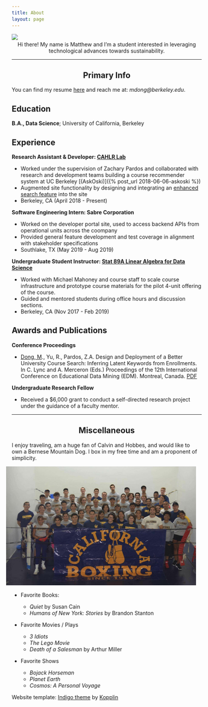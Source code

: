 ```yaml
---
title: About
layout: page
---
```


<!-- ![Profile Image]({{ site.url }}/{{ site.picture }}) -->

<img src="/assets/images/headshot.jpg" style='height="10" width="10"'>
   
<center>  Hi there!  My name is Matthew and I’m a student interested in leveraging technological advances   towards sustainability.  </center>

---

<center> <h2> Primary Info </h2> </center>

You can find my resume <a href='https://drive.google.com/file/d/1W_wS_XiCO7pd7t50DQrjujP90izDTwrD/view?usp=sharing'>here</a> and reach me at: _mdong@berkeley.edu_. 

Education
---------

**B.A., Data Science**; University of California, Berkeley

Experience 
----------

**Research Assistant & Developer: [CAHLR Lab](https://github.com/CAHLR)**

- Worked under the supervision of Zachary Pardos and collaborated with research and development teams building a course recommender system at UC Berkeley [(AskOski)]({% post_url 2018-06-06-askoski %})
- Augmented site functionality by designing and integrating an [enhanced search feature](https://askoski.berkeley.edu/search) into the site
- Berkeley, CA (April 2018 - Present)

**Software Engineering Intern: Sabre Corporation**

- Worked on the developer portal site, used to access backend APIs from operational units across the coompany
- Provided general feature development and test coverage in alignment with stakeholder specifications
- Southlake, TX (May 2019 - Aug 2019)

**Undergraduate Student Instructor: [Stat 89A Linear Algebra for Data Science]({{site.url}}/assets/files/stat89a_syllabus.pdf)**

- Worked with Michael Mahoney and course staff to scale course infrastructure and prototype course materials for the pilot 4-unit offering of the course. 
- Guided and mentored students during office hours and discussion sections.
- Berkeley, CA (Nov 2017 - Feb 2019)
	
<!-- * [Projects]({{site.url}}/projects)	 -->
<!-- * DataKind -->
<!-- Global Policy Lab -->

Awards and Publications
----------

**Conference Proceedings**

- <u>Dong, M</u>., Yu, R., Pardos, Z.A. Design and Deployment of a Better University Course Search: Inferring Latent Keywords from Enrollments. In C. Lync and A. Merceron (Eds.) Proceedings of the 12th International Conference on Educational Data Mining (EDM). Montreal, Canada. [PDF]({{site.url}}/assets/files/EDM-paper.pdf)

**Undergraduate Research Fellow**

- Received a $6,000 grant to conduct a self-directed research project under the guidance of a faculty mentor. 

--- 

<center> <h2> Miscellaneous </h2> </center>

I enjoy traveling, am a huge fan of Calvin and Hobbes, and would like to own a Bernese Mountain Dog.  I box in my free time and am a proponent of simplicity.  

<img src="/assets/images/cal-boxing.jpg" class='bigger-image' style='position: relative;
  	right: 15px;'>

- Favorite Books: 
	- _Quiet_ by Susan Cain  
	- _Humans of New York: Stories_ by Brandon Stanton

- Favorite Movies / Plays
	- _3 Idiots_ 
	- _The Lego Movie_ 
	- _Death of a Salesman_ by Arthur Miller

- Favorite Shows
	- _Bojack Horseman_  
	- _Planet Earth_	
	- _Cosmos: A Personal Voyage_ 

<p class="extra">
	Website template: 
    <a class="link" href="https://github.com/sergiokopplin/indigo">Indigo theme</a> by <a class="link" href="https://github.com/sergiokopplin/indigo">Kopplin</a>
</p>

<!-- ### Inspirational Figures
1. Susan Cain 
1. Cal Newport 
1. David Goggins 
1. David Attenborough  -->

<!-- <center> <h3> Favorite Readings </h3> </center>

| Books 										|  Other
|--------										|------- 
| _Quiet_ by Susan Cain   						| _Death of a Salesman_ by Arthur Miller
|  _Man's Search for Meaning_ by Viktor Frankl 	|  _Humans of New York: Stories_ by Brandon Stanton   | -->


